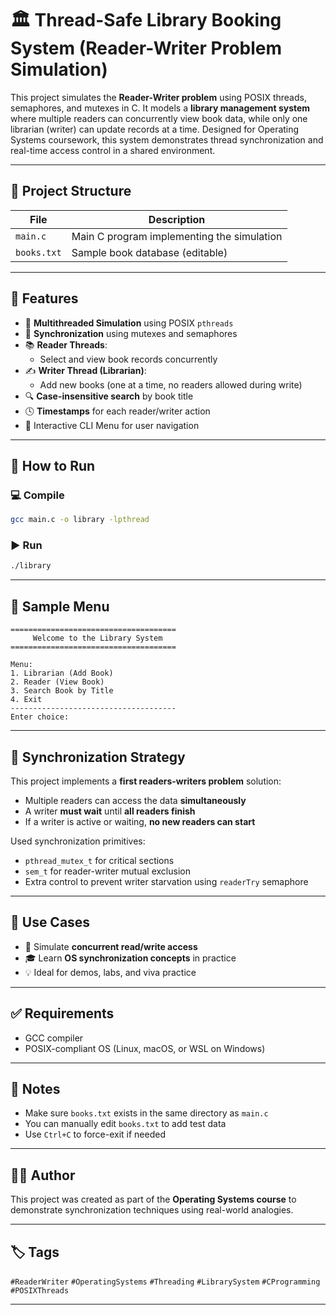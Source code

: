 # 🏛️ Thread-Safe Library Booking System (Reader-Writer Problem Simulation)

This project simulates the **Reader-Writer problem** using POSIX threads, semaphores, and mutexes in C. It models a **library management system** where multiple readers can concurrently view book data, while only one librarian (writer) can update records at a time. Designed for Operating Systems coursework, this system demonstrates thread synchronization and real-time access control in a shared environment.

---

## 📁 Project Structure

| File       | Description                                  |
|------------|----------------------------------------------|
| `main.c`   | Main C program implementing the simulation   |
| `books.txt`| Sample book database (editable)              |

---

## 🚀 Features

- 🧵 **Multithreaded Simulation** using POSIX `pthreads`
- 🔐 **Synchronization** using mutexes and semaphores
- 📚 **Reader Threads**:
  - Select and view book records concurrently
- ✍️ **Writer Thread (Librarian)**:
  - Add new books (one at a time, no readers allowed during write)
- 🔍 **Case-insensitive search** by book title
- 🕓 **Timestamps** for each reader/writer action
- 📜 Interactive CLI Menu for user navigation

---

## 🧪 How to Run

### 💻 Compile

```bash
gcc main.c -o library -lpthread
```

### ▶️ Run

```bash
./library
```

---

## 📘 Sample Menu

```
=====================================
     Welcome to the Library System
=====================================

Menu:
1. Librarian (Add Book)
2. Reader (View Book)
3. Search Book by Title
4. Exit
-------------------------------------
Enter choice:
```

---

## 🔧 Synchronization Strategy

This project implements a **first readers-writers problem** solution:

- Multiple readers can access the data **simultaneously**
- A writer **must wait** until **all readers finish**
- If a writer is active or waiting, **no new readers can start**

Used synchronization primitives:

- `pthread_mutex_t` for critical sections
- `sem_t` for reader-writer mutual exclusion
- Extra control to prevent writer starvation using `readerTry` semaphore

---

## 📓 Use Cases

- 📖 Simulate **concurrent read/write access**
- 🎓 Learn **OS synchronization concepts** in practice
- 💡 Ideal for demos, labs, and viva practice

---

## ✅ Requirements

- GCC compiler
- POSIX-compliant OS (Linux, macOS, or WSL on Windows)

---

## 📌 Notes

- Make sure `books.txt` exists in the same directory as `main.c`
- You can manually edit `books.txt` to add test data
- Use `Ctrl+C` to force-exit if needed

---

## 👨‍💻 Author

This project was created as part of the **Operating Systems course** to demonstrate synchronization techniques using real-world analogies.

---

## 🏷️ Tags

`#ReaderWriter` `#OperatingSystems` `#Threading` `#LibrarySystem` `#CProgramming` `#POSIXThreads`

---
